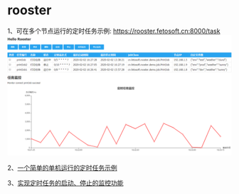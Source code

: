# rooster
1、可在多个节点运行的定时任务示例:
https://rooster.fetosoft.cn:8000/task
![Image](https://github.com/gbinb/rooster/blob/master/rooster-demo/src/main/webapp/static/images/20200202163338.png)

2、[一个简单的单机运行的定时任务示例](https://github.com/gbinb/rooster/wiki/%E4%B8%80%E4%B8%AA%E7%AE%80%E5%8D%95%E7%9A%84%E5%8D%95%E6%9C%BA%E8%BF%90%E8%A1%8C%E7%9A%84%E5%AE%9A%E6%97%B6%E4%BB%BB%E5%8A%A1%E7%A4%BA%E4%BE%8B)

3、[实现定时任务的启动、停止的监控功能](https://github.com/gbinb/rooster/wiki/%E7%BB%99%E5%AE%9A%E6%97%B6%E4%BB%BB%E5%8A%A1%E7%9A%84%E5%90%AF%E5%8A%A8%E3%80%81%E5%81%9C%E6%AD%A2%E5%A2%9E%E5%8A%A0%E7%9B%91%E6%8E%A7)
